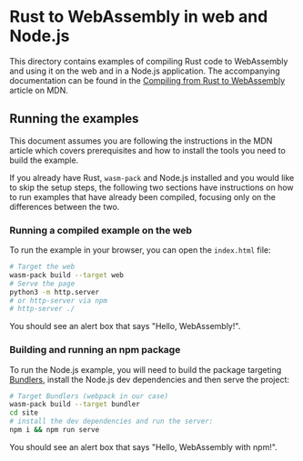 # Rust to WebAssembly in web and Node.js

This directory contains examples of compiling Rust code to WebAssembly and using it on the web and in a Node.js application.
The accompanying documentation can be found in the [Compiling from Rust to WebAssembly](https://developer.mozilla.org/en-US/docs/WebAssembly/Rust_to_Wasm) article on MDN.

## Running the examples

This document assumes you are following the instructions in the MDN article which covers prerequisites and how to install the tools you need to build the example.

If you already have Rust, `wasm-pack` and Node.js installed and you would like to skip the setup steps, the following two sections have instructions on how to run examples that have already been compiled, focusing only on the differences between the two.

### Running a compiled example on the web

To run the example in your browser, you can open the `index.html` file:

```bash
# Target the web
wasm-pack build --target web
# Serve the page
python3 -m http.server
# or http-server via npm
# http-server ./
```

You should see an alert box that says "Hello, WebAssembly!".

### Building and running an npm package

To run the Node.js example, you will need to build the package targeting [Bundlers](https://rustwasm.github.io/docs/wasm-bindgen/reference/deployment.html#bundlers), install the Node.js dev dependencies and then serve the project:

```bash
# Target Bundlers (webpack in our case)
wasm-pack build --target bundler
cd site
# install the dev dependencies and run the server:
npm i && npm run serve
```

You should see an alert box that says "Hello, WebAssembly with npm!".
